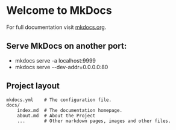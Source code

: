 # Welcome to MkDocs

For full documentation visit [mkdocs.org](https://www.mkdocs.org).

## Serve MkDocs on another port:
* mkdocs serve -a localhost:9999
* mkdocs serve --dev-addr=0.0.0.0:80

## Project layout

    mkdocs.yml    # The configuration file.
    docs/
        index.md  # The documentation homepage.
        about.md  # About the Project
        ...       # Other markdown pages, images and other files.

